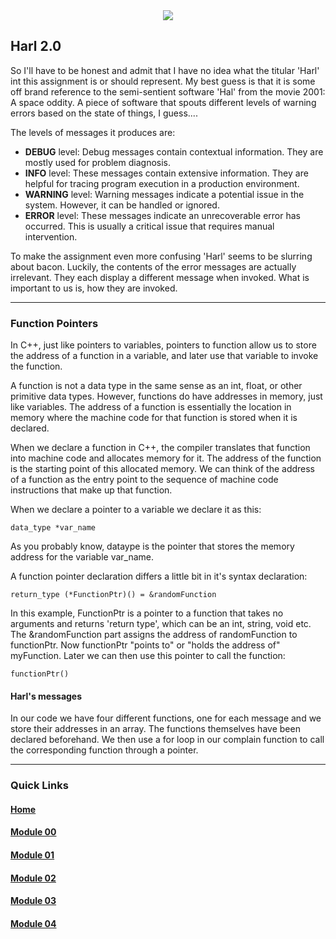 <div align="center">
  <img src="https://i.imgur.com/9RRWFs4.png">
</div>

## Harl 2.0
So I'll have to be honest and admit that I have no idea what the titular 'Harl' int this assignment is or should represent. My best guess is that it is some off brand reference to the semi-sentient software 'Hal' from the movie 2001: A space oddity. A piece of software that spouts different levels of warning errors based on the state of things, I guess....  

The levels of messages it produces are:
- **DEBUG** level: Debug messages contain contextual information. They are mostly
  used for problem diagnosis.
- **INFO** level: These messages contain extensive information. They are helpful for
  tracing program execution in a production environment.
- **WARNING** level: Warning messages indicate a potential issue in the system.
  However, it can be handled or ignored.
- **ERROR** level: These messages indicate an unrecoverable error has occurred.
  This is usually a critical issue that requires manual intervention.

To make the assignment even more confusing 'Harl' seems to be slurring about bacon. Luckily, the contents of the error messages are actually irrelevant. They each display a different message when invoked. What is important to us is, how they are invoked.


---

### Function Pointers

In C++, just like pointers to variables, pointers to function allow us to store the address of a function in a variable, and later use that variable to invoke the function.  

A function is  not a data type in the same sense as an int, float, or other primitive data types. However, functions do have addresses in memory, just like variables. The address of a function is essentially the location in memory where the machine code for that function is stored when it is declared.

When we declare a function in C++, the compiler translates that function into machine code and allocates memory for it. The address of the function is the starting point of this allocated memory. We can think of the address of a function as the entry point to the sequence of machine code instructions that make up that function.

When we declare a pointer to a variable we declare it as this:  

`data_type *var_name`

As you probably know, dataype is the pointer that stores the memory address for the variable var_name.

A function pointer declaration differs a little bit in it's syntax declaration:  

`return_type (*FunctionPtr)() = &randomFunction`

In this example, FunctionPtr is a pointer to a function that takes no arguments and returns 'return type', which can be an int, string, void etc. The &randomFunction part assigns the address of randomFunction to functionPtr.  Now functionPtr "points to" or "holds the address of" myFunction. Later we can then use this pointer to call the function:

`functionPtr()`

#### Harl's messages

In our code we have four different functions, one for each message and we store their addresses in an array. The functions themselves have been declared beforehand.
We then use a for loop in our complain function to call the corresponding function through a pointer. 


---
### Quick Links  

#### [Home](https://github.com/arommers/CPP_Modules)
#### [Module 00](https://github.com/arommers/CPP_Modules/tree/master/00)

#### [Module 01](https://github.com/arommers/CPP_Modules/tree/master/01)

#### [Module 02](https://github.com/arommers/CPP_Modules/tree/master/02)

#### [Module 03](https://github.com/arommers/CPP_Modules/tree/master/03)

#### [Module 04](https://github.com/arommers/CPP_Modules/tree/master/04)
